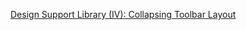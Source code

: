 [Design Support Library (IV): Collapsing Toolbar Layout](https://antonioleiva.com/collapsing-toolbar-layout/)
